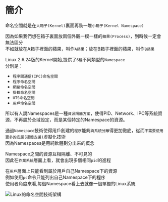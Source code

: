 # 簡介

<!--sec data-title="什麼是Namespace？" data-id="1" data-nopdf="true" data-collapse=false ces-->
命名空間就是在`大箱子(Kernel)`裏面再裝一堆`小箱子(Kernel Namespace)`
<!--endsec-->

<!--sec data-title="為什麼要這麼做？" data-id="2" data-nopdf="true" data-collapse=false ces-->
因為如果我們想在箱子裏面放兩個外觀一模一樣的`蘋果(Process)`，到時候一定會無法區分   
不如就放在A箱子裡面的蘋果，叫作`A蘋果`；放在B箱子裡面的蘋果，叫作`B蘋果`
<!--endsec-->

<!--sec data-title="命名空間有幾種？" data-id="3" data-nopdf="true" data-collapse=false ces-->
Linux 2.6.24版的Kernel開始,提供了`6種`不同類型的`Namespace`   
分別是：
- `程序間通信(IPC)命名空間`
- `程序命名空間`
- `網絡命名空間`
- `掛載命名空間`
- `UTS命名空間`
- `用戶命名空間`  

所以有人說Namespaces是一種`資源隔離方案`，使得PID、Network、IPC等系統資源，不再屬於全域設定，而是某個特定的Namespace的資源。
<!--endsec-->

<!--sec data-title="還有其他好處嘛？" data-id="4" data-nopdf="true" data-collapse=false ces-->
通過`Namespace`技術使得用戶創建的`程序`能夠`與系統分離`得更加徹底，從而`不需要使用更多的底層(硬體支援)`虛擬化技術   
因為Namespaces是用純軟體劃分出來的概念
<!--endsec-->

<!--sec data-title="Namespace之間有關聯嘛？" data-id="5" data-nopdf="true" data-collapse=false ces-->
Namespace之間的資源互相隔離、不可見的   
因此在`作業系統`層面上看，就會出現多個相同`pid`的進程   

<!--endsec-->

<!--sec data-title="User要怎麼看待Namespace" data-id="6" data-nopdf="true" data-collapse=false ces-->
在`用戶`層面上只能看到屬於用戶自己Namespace下的資源   
例如使用`ps`命令只能列出自己Namespace下的程序  
使用者角度來看,每個Namespace看上去就像一個單獨的Linux系統   
<!--endsec-->

![Linux的命名空間技術架構](image/Linux的命名空間技術架構.jpg)
